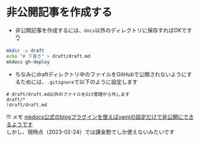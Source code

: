 # 非公開記事を作成する

- 非公開記事を作成するには、`docs`以外のディレクトリに保存すればOKです:ok_hand:

```bash
mkdir -p draft
echo "# 下書き" > draft/draft.md
mkdocs gh-deploy
```


- ちなみにdraftディレクトリ中のファイルをGitHubで公開されないようにするためには、`.gitignore`で以下のように設定します

```text
# draft/draft.md以外のファイルをGit管理から外します
draft/*
!draft/draft.md
```

!!! メモ
    [mkdocs公式のblogプラグインを使えばyamlの設定だけで非公開にできるようです](https://squidfunk.github.io/mkdocs-material/setup/setting-up-a-blog/#drafts)  
    しかし、現時点（2023-02-24）では課金勢でしか使えないみたいです
